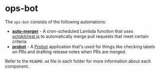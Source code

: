 # ops-bot

The `ops-bot` consists of the following automations:

- [**auto-merger**](./auto-merger) - A cron-scheduled Lambda function that uses [octokit/rest.js](https://github.com/octokit/rest.js/) to automatically merge pull requests that meet certain criteria.
- [**probot**](./probot) - A [Probot](https://github.com/probot/probot) application that's used for things like checking labels on PRs and drafting release notes when PRs are merged.

Refer to the `README.md` file in each folder for more information about each component.
